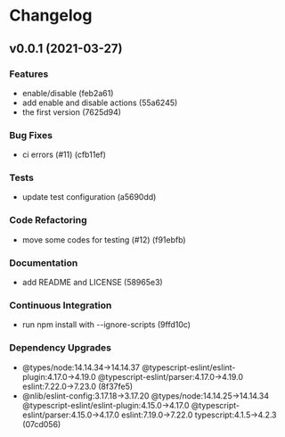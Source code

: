 # Changelog

## v0.0.1 (2021-03-27)

### Features

- enable/disable (feb2a61)
- add enable and disable actions (55a6245)
- the first version (7625d94)

### Bug Fixes

- ci errors (#11) (cfb11ef)

### Tests

- update test configuration (a5690dd)

### Code Refactoring

- move some codes for testing (#12) (f91ebfb)

### Documentation

- add README and LICENSE (58965e3)

### Continuous Integration

- run npm install with --ignore-scripts (9ffd10c)

### Dependency Upgrades

- @types/node:14.14.34→14.14.37 @typescript-eslint/eslint-plugin:4.17.0→4.19.0 @typescript-eslint/parser:4.17.0→4.19.0 eslint:7.22.0→7.23.0 (8f37fe5)
- @nlib/eslint-config:3.17.18→3.17.20 @types/node:14.14.25→14.14.34 @typescript-eslint/eslint-plugin:4.15.0→4.17.0 @typescript-eslint/parser:4.15.0→4.17.0 eslint:7.19.0→7.22.0 typescript:4.1.5→4.2.3 (07cd056)


